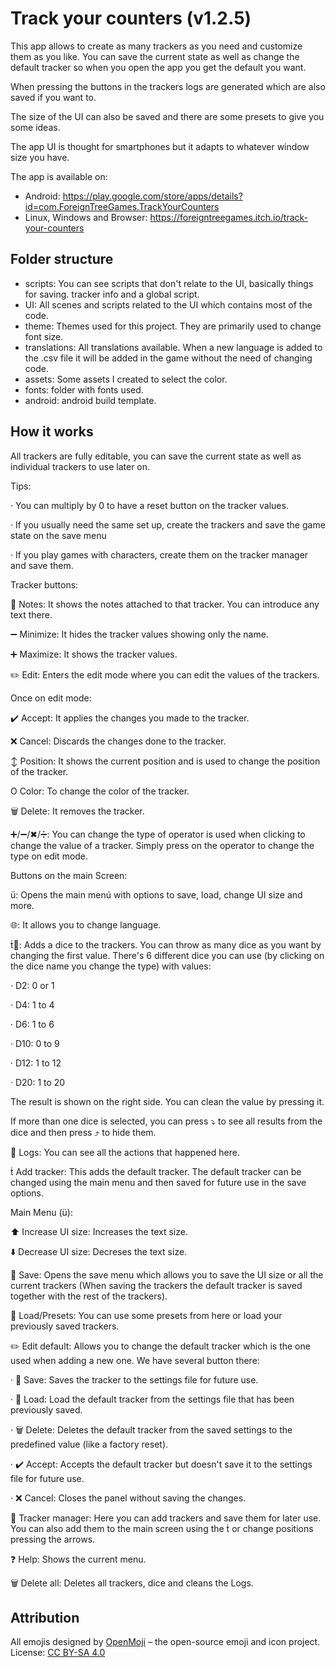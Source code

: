 # Track your counters (v1.2.5)
This app allows to create as many trackers as you need and customize them as you like. You can save the current state as well as change the default tracker so when you open the app you get the default you want.

When pressing the buttons in the trackers logs are generated which are also saved if you want to.

The size of the UI can also be saved and there are some presets to give you some ideas.

The app UI is thought for smartphones but it adapts to whatever window size you have.

The app is available on:
- Android: https://play.google.com/store/apps/details?id=com.ForeignTreeGames.TrackYourCounters
- Linux, Windows and Browser: https://foreigntreegames.itch.io/track-your-counters

## Folder structure
- scripts: You can see scripts that don't relate to the UI, basically things for saving. tracker info and a global script.
- UI: All scenes and scripts related to the UI which contains most of the code.
- theme: Themes used for this project. They are primarily used to change font size.
- translations: All translations available. When a new language is added to the .csv file it will be added in the game without the need of changing code.
- assets: Some assets I created to select the color.
- fonts: folder with fonts used.
- android: android build template.

## How it works

All trackers are fully editable, you can save the current state as well as individual trackers to use later on.

Tips:

· You can multiply by 0 to have a reset button on the tracker values.

· If you usually need the same set up, create the trackers and save the game state on the save menu

· If you play games with characters, create them on the tracker manager and save them.

Tracker buttons:

📝 Notes: It shows the notes attached to that tracker. You can introduce any text there.

➖ Minimize: It hides the tracker values showing only the name.

➕ Maximize: It shows the tracker values.

✏️ Edit: Enters the edit mode where you can edit the values of the trackers.

Once on edit mode:

✔️ Accept: It applies the changes you made to the tracker.

❌ Cancel: Discards the changes done to the tracker.

↕ Position: It shows the current position and is used to change the position of the tracker.

O Color: To change the color of the tracker.

🗑️ Delete: It removes the tracker.

➕/➖/✖/➗: You can change the type of operator is used when clicking to change the value of a tracker. Simply press on the operator to change the type on edit mode.

Buttons on the main Screen:

: Opens the main menú with options to save, load, change UI size and more.

🌐: It allows you to change language.

🎲: Adds a dice to the trackers. You can throw as many dice as you want by changing the first value. There's 6 different dice you can use (by clicking on the dice name you change the type) with values:

  · D2: 0 or 1

  · D4: 1 to 4

  · D6: 1 to 6

  · D10: 0 to 9

  · D12: 1 to 12

  · D20: 1 to 20

  The result is shown on the right side. You can clean the value by pressing it.

  If more than one dice is selected, you can press ⤵ to see all results from the dice and then press ⤴ to hide them.

📑 Logs: You can see all the actions that happened here.

 Add tracker: This adds the default tracker. The default tracker can be changed using the main menu and then saved for future use in the save options.

Main Menu ():

⬆️ Increase UI size: Increases the text size.

⬇️ Decrease UI size: Decreses the text size.

📎 Save: Opens the save menu which allows you to save the UI size or all the current trackers (When saving the trackers the default tracker is saved together with the rest of the trackers).

📂 Load/Presets: You can use some presets from here or load your previously saved trackers.

✏️ Edit default: Allows you to change the default tracker which is the one used when adding a new one. We have several button there:

  · 📎 Save: Saves the tracker to the settings file for future use.

  · 📂 Load: Load the default tracker from the settings file that has been previously saved.

  · 🗑️ Delete: Deletes the default tracker from the saved settings to the predefined value (like a factory reset).

  · ✔️ Accept: Accepts the default tracker but doesn't save it to the settings file for future use.

  · ❌ Cancel: Closes the panel without saving the changes.

📑 Tracker manager: Here you can add trackers and save them for later use. You can also add them to the main screen using the  or change positions pressing the arrows.

❓ Help: Shows the current menu.

🗑️ Delete all: Deletes all trackers, dice and cleans the Logs.


## Attribution

All emojis designed by [OpenMoji](https://openmoji.org/) – the open-source emoji and icon project. License: [CC BY-SA 4.0](https://creativecommons.org/licenses/by-sa/4.0/)
